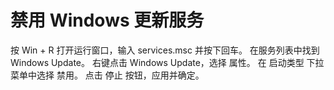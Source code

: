 

# 禁用 Windows 更新服务


按 Win + R 打开运行窗口，输入 services.msc 并按下回车。
在服务列表中找到 Windows Update。
右键点击 Windows Update，选择 属性。
在 启动类型 下拉菜单中选择 禁用。
点击 停止 按钮，应用并确定。